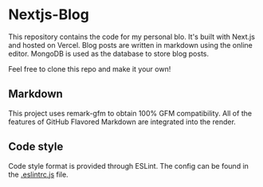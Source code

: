# Nextjs-Blog

This repository contains the code for my personal blo. It's built with Next.js and hosted on Vercel. Blog posts are written in markdown using the online editor. MongoDB is used as the database to store blog posts.

Feel free to clone this repo and make it your own!

## Markdown

This project uses remark-gfm to obtain 100% GFM compatibility. All of the features of GitHub Flavored Markdown are integrated into the render.

## Code style

Code style format is provided through ESLint. The config can be found in the [.eslintrc.js](.eslintrc.js) file.
